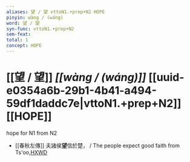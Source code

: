 ```yaml
---
aliases: 望 / 望 vttoN1.+prep+N2 HOPE
pinyin: wàng / (wáng)
word: 望 / 望
syn-func: vttoN1.+prep+N2
sem-feat: 
total: 1
concept: HOPE 
---
```

# [[望 / 望]] *[[wàng / (wáng)]]*  [[uuid-e0354a6b-29b1-4b41-a494-59df1daddc7e|vttoN1.+prep+N2]] [[HOPE]]
hope for N1 from N2
 - [[春秋左傳]] 夫諸侯**望**信於楚， / The people expect good faith from Ts'oo,[HXWD](https://hxwd.org/textview.html?location=KR1e0001_tls_009-677a.17)